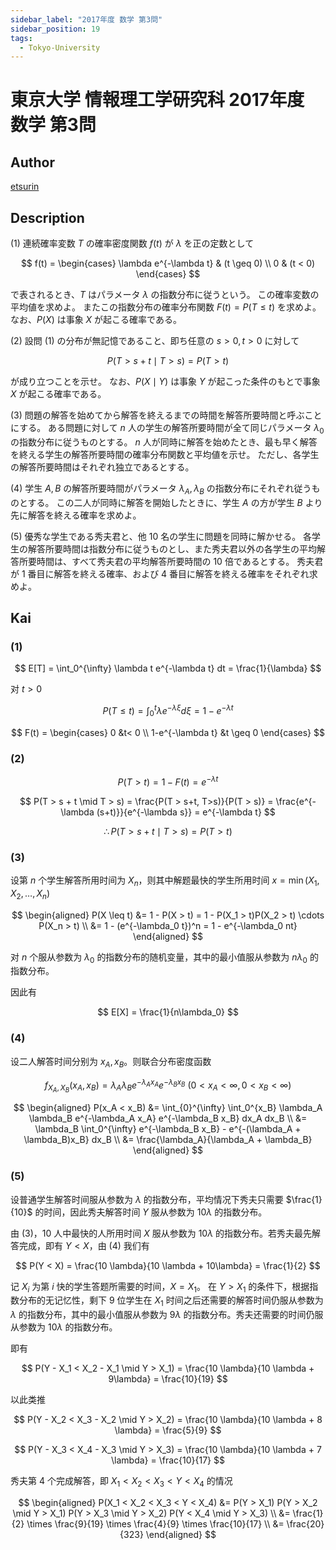 ```yaml
---
sidebar_label: "2017年度 数学 第3問"
sidebar_position: 19
tags:
  - Tokyo-University
---
```

# 東京大学 情報理工学研究科 2017年度 数学 第3問

## **Author**
[etsurin](https://zhuanlan.zhihu.com/p/561992447)

## **Description**
(1) 連続確率変数 $T$ の確率密度関数 $f(t)$ が $λ$ を正の定数として

$$
f(t) = 
\begin{cases} 
\lambda e^{-\lambda t} & (t \geq 0) \\
0 & (t < 0) 
\end{cases}
$$

で表されるとき、$T$ はパラメータ $λ$ の指数分布に従うという。
この確率変数の平均値を求めよ。
またこの指数分布の確率分布関数 $F(t) = P(T \leq t)$ を求めよ。
なお、$P(X)$ は事象 $X$ が起こる確率である。

(2) 設問 (1) の分布が無記憶であること、即ち任意の $s > 0, t > 0$ に対して

$$
P(T > s + t \mid T > s) = P(T > t)
$$

が成り立つことを示せ。
なお、$P(X \mid Y)$ は事象 $Y$ が起こった条件のもとで事象 $X$ が起こる確率である。

(3) 問題の解答を始めてから解答を終えるまでの時間を解答所要時間と呼ぶことにする。
ある問題に対して $n$ 人の学生の解答所要時間が全て同じパラメータ $\lambda_0$ の指数分布に従うものとする。
$n$ 人が同時に解答を始めたとき、最も早く解答を終える学生の解答所要時間の確率分布関数と平均値を示せ。
ただし、各学生の解答所要時間はそれぞれ独立であるとする。

(4) 学生 $A, B$ の解答所要時間がパラメータ $\lambda_A, \lambda_B$ の指数分布にそれぞれ従うものとする。
この二人が同時に解答を開始したときに、学生 $A$ の方が学生 $B$ より先に解答を終える確率を求めよ。

(5) 優秀な学生である秀夫君と、他 $10$ 名の学生に問題を同時に解かせる。
各学生の解答所要時間は指数分布に従うものとし、また秀夫君以外の各学生の平均解答所要時間は、すべて秀夫君の平均解答所要時間の $10$ 倍であるとする。
秀夫君が $1$ 番目に解答を終える確率、および $4$ 番目に解答を終える確率をそれぞれ求めよ。

## **Kai**
### (1)

$$
E[T] = \int_0^{\infty} \lambda t e^{-\lambda t} dt = \frac{1}{\lambda}
$$

对 $t > 0$

$$
P(T \leq t) = \int_0^t \lambda e^{-\lambda \xi} d\xi = 1 - e^{-\lambda t}
$$

$$
F(t) = \begin{cases}
    0 &t< 0 \\
    1-e^{-\lambda t} &t \geq 0
\end{cases}
$$

### (2)

$$
P(T > t) = 1 - F(t) = e^{-\lambda t}
$$

$$
P(T > s + t \mid T > s) = \frac{P(T > s+t, T>s)}{P(T > s)} = \frac{e^{-\lambda (s+t)}}{e^{-\lambda s}} = e^{-\lambda t}
$$

$$
\therefore P(T > s + t \mid T > s) = P(T > t)
$$

### (3)
设第 $n$ 个学生解答所用时间为 $X_n$，则其中解题最快的学生所用时间 $x = \min(X_1, X_2, \ldots, X_n)$

$$
\begin{aligned}
P(X \leq t) &= 1 - P(X > t) = 1 - P(X_1 > t)P(X_2 > t) \cdots P(X_n > t) \\
&= 1 - (e^{-\lambda_0 t})^n = 1 - e^{-\lambda_0 nt}
\end{aligned}
$$

对 $n$ 个服从参数为 $\lambda_0$ 的指数分布的随机变量，其中的最小值服从参数为 $n\lambda_0$ 的指数分布。

因此有

$$
E[X] = \frac{1}{n\lambda_0}
$$

### (4)
设二人解答时间分别为 $x_A, x_B$。则联合分布密度函数

$$
f_{X_A, X_B} (x_A, x_B) = \lambda_A \lambda_B e^{-\lambda_A x_A} e^{-\lambda_B x_B} \ (0 < x_A < \infty, 0 < x_B < \infty)
$$

$$
\begin{aligned}
    P(x_A < x_B) &= \int_{0}^{\infty} \int_0^{x_B} \lambda_A \lambda_B e^{-\lambda_A x_A} e^{-\lambda_B x_B} dx_A dx_B \\
    &= \lambda_B \int_0^{\infty} e^{-\lambda_B x_B} - e^{-(\lambda_A + \lambda_B)x_B} dx_B \\
    &= \frac{\lambda_A}{\lambda_A + \lambda_B}
\end{aligned}
$$

### (5)
设普通学生解答时间服从参数为 $\lambda$ 的指数分布，平均情况下秀夫只需要 $\frac{1}{10}$ 的时间，因此秀夫解答时间 $Y$ 服从参数为 $10 \lambda$ 的指数分布。

由 (3)，$10$ 人中最快的人所用时间 $X$ 服从参数为 $10\lambda$ 的指数分布。若秀夫最先解答完成，即有 $Y < X$，由 (4) 我们有

$$
P(Y < X) = \frac{10 \lambda}{10 \lambda + 10\lambda} = \frac{1}{2}
$$

记 $X_i$ 为第 $i$ 快的学生答题所需要的时间，$X = X_1$。
在 $Y > X_1$ 的条件下，根据指数分布的无记忆性，剩下 $9$ 位学生在 $X_1$ 时间之后还需要的解答时间仍服从参数为 $\lambda$ 的指数分布，其中的最小值服从参数为 $9\lambda$ 的指数分布。秀夫还需要的时间仍服从参数为 $10\lambda$ 的指数分布。

即有

$$
P(Y - X_1 < X_2 - X_1 \mid Y > X_1) = \frac{10 \lambda}{10 \lambda + 9\lambda} = \frac{10}{19}
$$

以此类推

$$
P(Y - X_2 < X_3 - X_2 \mid Y > X_2) = \frac{10 \lambda}{10 \lambda + 8 \lambda} = \frac{5}{9}
$$

$$
P(Y - X_3 < X_4 - X_3 \mid Y > X_3) = \frac{10 \lambda}{10 \lambda + 7 \lambda} = \frac{10}{17}
$$

秀夫第 $4$ 个完成解答，即 $X_1 < X_2 < X_3 < Y < X_4$ 的情况

$$
\begin{aligned}
    P(X_1 < X_2 < X_3 < Y < X_4) &= P(Y > X_1) P(Y > X_2 \mid Y > X_1) P(Y > X_3 \mid Y > X_2) P(Y < X_4 \mid Y > X_3) \\
    &= \frac{1}{2} \times \frac{9}{19} \times \frac{4}{9} \times \frac{10}{17} \\
    &= \frac{20}{323} 
\end{aligned}
$$
